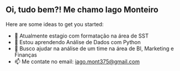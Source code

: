 ## Oi, tudo bem?! Me chamo Iago Monteiro

Here are some ideas to get you started:

- 🔭 Atualmente estagio com formatação na área de SST
- 🌱 Estou aprendendo Análise de Dados com Python
- 👯 Busco ajudar na análise de um time na área de BI, Marketing e Finanças
- 📫 Me contate no email: iago.mont375@gmail.com

